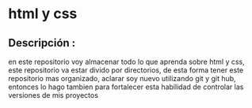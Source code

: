 # html y css 
## Descripción :
en este repositorio voy almacenar todo lo que aprenda sobre html y css, este repositorio va estar divido
por directorios, de esta forma tener este repositorio mas organizado, aclarar soy nuevo utilizando git y git hub,
entonces lo hago tambien para fortalecer esta habilidad de controlar las versiones de mis proyectos
